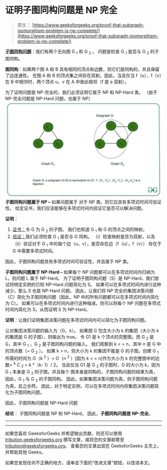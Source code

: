 # 证明子图同构问题是 NP 完全

> 原文： [https://www.geeksforgeeks.org/proof-that-subgraph-isomorphism-problem-is-np-complete/](https://www.geeksforgeeks.org/proof-that-subgraph-isomorphism-problem-is-np-complete/)

**[子图同构问题](https://www.geeksforgeeks.org/mathematics-graph-isomorphisms-connectivity/)**：我们有两个无向图 G <sub>1</sub> 和 G <sub>2</sub> 。 问题是检查 G <sub>1</sub> 是否与 G <sub>2</sub> 的子图同构。

**图同构**：如果两个图 A 和 B 具有相同的顶点和边数，则它们是同构的，并且保留了边连通性。 在图 A 和 B 的顶点集之间存在双射。因此，当且仅当 f（u），f（v）在 B 中相邻时，两个顶点 u，v 在 A 中彼此相邻（f 是 a 双射）。

为了证明问题是 NP-完全的，我们必须证明它属于 NP 和 NP-Hard 类。 （由于 NP-完全问题是 NP-Hard 问题，也属于 NP）
![](img/bbbcf3c92517a5715018b86008879637.png) 
**子图同构问题属于 NP –** 如果问题属于 对于 NP 类，则它应具有多项式时间可验证性。 给定证书，我们应该能够在多项式时间内验证它是否可以解决问题。

**证明**：

1.  <u>证书：</u>令 G 为 G <sub>2</sub> 的子图。 我们也知道 G <sub>1</sub> 和 G 的顶点之间的映射。
2.  <u>验证：</u>我们必须检查 G <sub>1</sub> 是否与 G 同构。 （i）检查映射是否为双射，以及（ii）验证对于 G <sub>1</sub> 中的每个边（u，v），是否存在边（f（u），f（v）） 存在于 G 中需要多项式时间。

因此，子图同构问题具有多项式时间可验证性，并且属于 NP 类。

**子图同构问题属于 NP-Hard –** 如果每个 NP 问题都可以在多项式时间内归纳为 L，则问题 L 属于 NP-Hard。 为了证明子图同构问题（S）是 NP-Hard，我们尝试将特定实例的已知 NP-Hard 问题简化为 S。 如果可以在多项式时间内进行这种减少，那么 S 也是 NP-Hard 问题。 因此，让我们将 NP 完全的集团决策问题（C）简化为子图同构问题（因此，NP 中的所有问题都可以在多项式时间内简化为 C）。 如果可以在多项式时间内进行这种缩减，则可以将每个 NP 问题在多项式时间内简化为 S，从而证明 S 为 NP-Hard。

**证明**：让我们证明集团决策问题在多项式时间内可以简化为子图同构问题。

让对集团决策问题的输入为（G，k）。 如果图 G 包含大小为 k 的集团（大小为 k 的集团是 G 的子图），则输出为 true。 令 G1 是 k 个顶点的完整图，而 G <sub>2</sub> 是 G，其中 G <sub>1</sub> ，G <sub>2</sub> 是子图同构问题的输入。 我们观察到 k < = n，其中 n 是 G 中的顶点数（= G <sub>2</sub> ）。 如果 k > n，则大小为 k 的集团不能是 G 的子图。创建 G <sub>1</sub> 所需的时间为 O（k <sup>2</sup> ）= O（n <sup>2</sup> ）[因为 k < = n]作为大小为 k 的完整图中的边数= <sup>k</sup> C <sub>2</sub> = k *（k- 1）/ 2。 当且仅当 G1 是 G <sub>2</sub> 的子图时，G 的大小为 k，因为 G <sub>1</sub> 本身是 G <sub>2</sub> 的子图，并且每个 图本身是同构的，子图同构问题的结果为真，因此，G <sub>1</sub> 与 G <sub>2</sub> 的子图同构。 因此，如果集团决策问题为真，则子图同构问题为真，反之亦然。 因此，对于特定实例，可以在多项式时间内将集团决策问题简化为子图同构问题。

因此，子图同构问题是 NP-Hard 问题

**结论**：
子图同构问题是 NP 和 NP-Hard。 因此，**子图同构问题是 NP-完全**。



* * *

* * *

如果您喜欢 GeeksforGeeks 并希望做出贡献，则还可以使用 [tribution.geeksforgeeks.org](https://contribute.geeksforgeeks.org/) 撰写文章，或将您的文章邮寄至 tribution@geeksforgeeks.org。 查看您的文章出现在 GeeksforGeeks 主页上，并帮助其他 Geeks。

如果您发现任何不正确的地方，请单击下面的“改进文章”按钮，以改进本文。